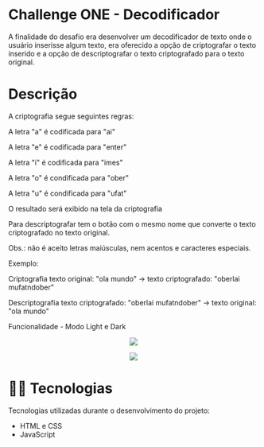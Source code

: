 # Challenge ONE - Decodificador

A finalidade do desafio era desenvolver um decodificador de texto onde o usuário inserisse algum texto, era oferecido a opção de criptografar o texto inserido e a opção de descriptografar o texto criptografado para o texto original.


# Descrição 

A criptografia segue seguintes regras:

A letra "a" é codificada para "ai"

A letra "e" é codificada para "enter"

A letra "i" é codificada para "imes"

A letra "o" é condificada para "ober"

A letra "u" é condificada para "ufat"

O resultado será exibido na tela da criptografia

Para descriptografar tem o botão com o mesmo nome que converte o texto criptografado no texto original.

Obs.: não é aceito letras maiúsculas, nem acentos e caracteres especiais.

Exemplo:

Criptografia
texto original: "ola mundo" -> texto criptografado: "oberlai mufatndober"

Descriptografia
texto criptografado: "oberlai mufatndober" -> texto original: "ola mundo"


Funcionalidade - Modo Light e Dark

<p align="center" >
    <img src="./.github/layout-light.png">
</p>

<p align="center" >
    <img src="./.github/layout-dark.png">
</p>

# 👨‍💻 Tecnologias

Tecnologias utilizadas durante o desenvolvimento do projeto:

- HTML e CSS
- JavaScript




